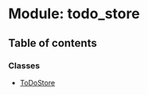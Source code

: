 # Module: todo\_store

## Table of contents

### Classes

- [ToDoStore](../wiki/todo_store.ToDoStore)
